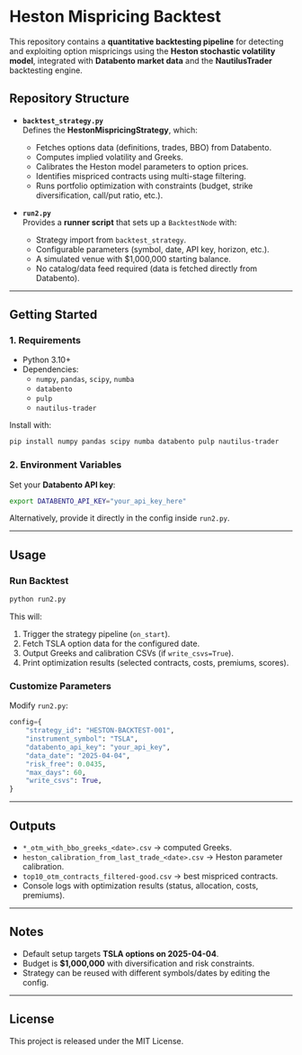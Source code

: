 # Heston Mispricing Backtest

This repository contains a **quantitative backtesting pipeline** for detecting and exploiting option mispricings using the **Heston stochastic volatility model**, integrated with **Databento market data** and the **NautilusTrader** backtesting engine.

## Repository Structure

- **`backtest_strategy.py`**  
  Defines the **HestonMispricingStrategy**, which:
  - Fetches options data (definitions, trades, BBO) from Databento.  
  - Computes implied volatility and Greeks.  
  - Calibrates the Heston model parameters to option prices.  
  - Identifies mispriced contracts using multi-stage filtering.  
  - Runs portfolio optimization with constraints (budget, strike diversification, call/put ratio, etc.).  

- **`run2.py`**  
  Provides a **runner script** that sets up a `BacktestNode` with:
  - Strategy import from `backtest_strategy`.  
  - Configurable parameters (symbol, date, API key, horizon, etc.).  
  - A simulated venue with $1,000,000 starting balance.  
  - No catalog/data feed required (data is fetched directly from Databento).  

---

## Getting Started

### 1. Requirements
- Python 3.10+
- Dependencies:
  - `numpy`, `pandas`, `scipy`, `numba`
  - `databento`
  - `pulp`
  - `nautilus-trader`

Install with:

```bash
pip install numpy pandas scipy numba databento pulp nautilus-trader
```

### 2. Environment Variables
Set your **Databento API key**:

```bash
export DATABENTO_API_KEY="your_api_key_here"
```

Alternatively, provide it directly in the config inside `run2.py`.

---

## Usage

### Run Backtest
```bash
python run2.py
```

This will:
1. Trigger the strategy pipeline (`on_start`).  
2. Fetch TSLA option data for the configured date.  
3. Output Greeks and calibration CSVs (if `write_csvs=True`).  
4. Print optimization results (selected contracts, costs, premiums, scores).  

### Customize Parameters
Modify `run2.py`:
```python
config={
    "strategy_id": "HESTON-BACKTEST-001",
    "instrument_symbol": "TSLA",
    "databento_api_key": "your_api_key",
    "data_date": "2025-04-04",
    "risk_free": 0.0435,
    "max_days": 60,
    "write_csvs": True,
}
```

---

## Outputs
- `*_otm_with_bbo_greeks_<date>.csv` → computed Greeks.  
- `heston_calibration_from_last_trade_<date>.csv` → Heston parameter calibration.  
- `top10_otm_contracts_filtered-good.csv` → best mispriced contracts.  
- Console logs with optimization results (status, allocation, costs, premiums).  

---

##  Notes
- Default setup targets **TSLA options on 2025-04-04**.  
- Budget is **$1,000,000** with diversification and risk constraints.  
- Strategy can be reused with different symbols/dates by editing the config.  

---

## License
This project is released under the MIT License.
